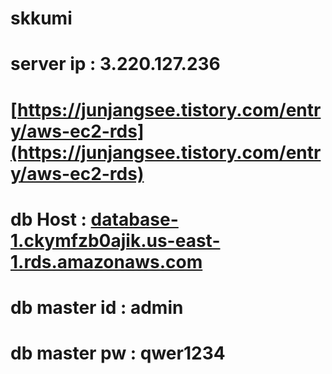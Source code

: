 # skkumi

# server ip : 3.220.127.236

# [https://junjangsee.tistory.com/entry/aws-ec2-rds](https://junjangsee.tistory.com/entry/aws-ec2-rds)

# db Host : [database-1.ckymfzb0ajik.us-east-1.rds.amazonaws.com](http://database-1.ckymfzb0ajik.us-east-1.rds.amazonaws.com/)

# db master id : admin

# db master pw : qwer1234

